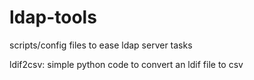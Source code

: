 ldap-tools
==========

scripts/config files to ease ldap server tasks

ldif2csv:   simple python code to convert an ldif file to csv
